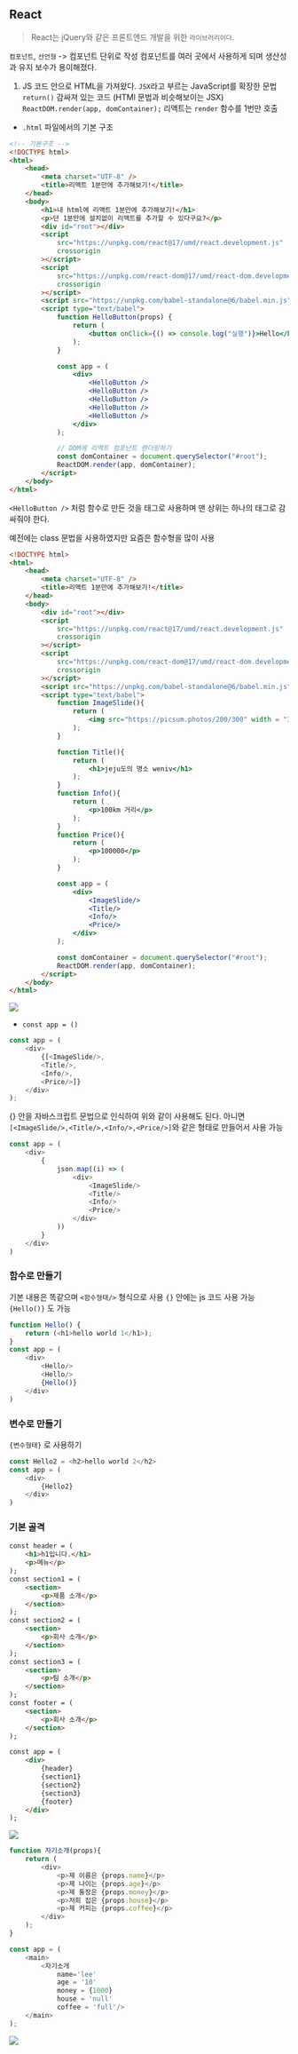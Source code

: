 ## React
>React는 jQuery와 같은 프론트엔드 개발을 위한 `라이브러리이다`.

`컴포넌트`, `선언형` -> 컴포넌트 단위로 작성
컴포넌트를 여러 곳에서 사용하게 되며 생산성과 유지 보수가 용이해졌다.

1. JS 코드 안으로 HTML을 가져왔다.
`JSX`라고 부르는 JavaScript를 확장한 문법
`return()` 감싸져 있는 코드 (HTMl 문법과 비슷해보이는 JSX)
`ReactDOM.render(app, domContainer);`
리액트는 `render` 함수를 1번만 호출


- `.html` 파일에서의 기본 구조
~~~html
<!-- 기본구조 -->
<!DOCTYPE html>
<html>
    <head>
        <meta charset="UTF-8" />
        <title>리액트 1분만에 추가해보기!</title>
    </head>
    <body>
        <h1>내 html에 리액트 1분만에 추가해보기!</h1>
        <p>단 1분만에 설치없이 리액트를 추가할 수 있다구요?</p>
        <div id="root"></div>
        <script
            src="https://unpkg.com/react@17/umd/react.development.js"
            crossorigin
        ></script>
        <script
            src="https://unpkg.com/react-dom@17/umd/react-dom.development.js"
            crossorigin
        ></script>
        <script src="https://unpkg.com/babel-standalone@6/babel.min.js"></script>
        <script type="text/babel">
            function HelloButton(props) {
                return (
                    <button onClick={() => console.log("실행")}>Hello</button>
                );
            }

            const app = (
                <div>
                    <HelloButton />
                    <HelloButton />
                    <HelloButton />
                    <HelloButton />
                    <HelloButton />
                </div>
            );

            // DOM에 리액트 컴포넌트 랜더링하기
            const domContainer = document.querySelector("#root");
            ReactDOM.render(app, domContainer);
        </script>
    </body>
</html>
~~~
`<HelloButton />` 처럼 함수로 만든 것을 태그로 사용하며 맨 상위는 하나의 태그로 감싸줘야 한다.

예전에는 class 문법을 사용하였지만 요즘은 함수형을 많이 사용

~~~html
<!DOCTYPE html>
<html>
    <head>
        <meta charset="UTF-8" />
        <title>리액트 1분만에 추가해보기!</title>
    </head>
    <body>
        <div id="root"></div>
        <script
            src="https://unpkg.com/react@17/umd/react.development.js"
            crossorigin
        ></script>
        <script
            src="https://unpkg.com/react-dom@17/umd/react-dom.development.js"
            crossorigin
        ></script>
        <script src="https://unpkg.com/babel-standalone@6/babel.min.js"></script>
        <script type="text/babel">
            function ImageSlide(){
                return (
                    <img src="https://picsum.photos/200/300" width = "300px" height="300px"/>
                );
            }

            function Title(){
                return (
                    <h1>jeju도의 명소 weniv</h1>
                );
            }
            function Info(){
                return (
                    <p>100km 거리</p>
                );
            }
            function Price(){
                return (
                    <p>100000</p>
                );
            }

            const app = (
                <div>
                    <ImageSlide/>
                    <Title/>
                    <Info/>
                    <Price/>
                </div>
            );

            const domContainer = document.querySelector("#root");
            ReactDOM.render(app, domContainer);
        </script>
    </body>
</html>
~~~

![](https://velog.velcdn.com/images/yoon91/post/1530faf3-6191-494f-a2fb-90193097c301/image.png)

- `const app = ()`
~~~js
const app = (
    <div>
        {[<ImageSlide/>,
        <Title/>,
        <Info/>,
        <Price/>]}
    </div>
);
~~~
{} 안을 자바스크립트 문법으로 인식하여 위와 같이 사용해도 된다.
아니면 `[<ImageSlide/>,<Title/>,<Info/>,<Price/>]`와 같은 형태로 만들어서 사용 가능
~~~js
const app = (
	<div>
  		{
        	json.map((i) => (
				<div>
                    <ImageSlide/>
                    <Title/>
                    <Info/>
                    <Price/>
                </div>
			))
        }
  	</div>
)
~~~

### 함수로 만들기
기본 내용은 똑같으며 `<함수형태/>` 형식으로 사용
`{}` 안에는 js 코드 사용 가능
`{Hello()}` 도 가능

~~~js
function Hello() {
	return (<h1>hello world 1</h1>);
}
const app = (
	<div>
  		<Hello/>
    	<Hello/>
  		{Hello()}
  	</div>
)
~~~

### 변수로 만들기
`{변수형태}` 로 사용하기

~~~js
const Hello2 = <h2>hello world 2</h2>
const app = (
	<div>
  		{Hello2}
  	</div>
)
~~~

### 기본 골격
~~~html
const header = (
	<h1>h1입니다.</h1>
	<p>메뉴</p>
);
const section1 = (
    <section>
        <p>제품 소개</p>
    </section>
);
const section2 = (
    <section>
        <p>회사 소개</p>
    </section>
);
const section3 = (
    <section>
        <p>팀 소개</p>
    </section>
);
const footer = (
    <section>
        <p>회사 소개</p>
    </section>
);

const app = (
    <div>
        {header}
        {section1}
        {section2}
        {section3}
        {footer}
    </div>
);
~~~

![](https://velog.velcdn.com/images/yoon91/post/9a513503-0cc3-47af-89d9-7b69999a6c17/image.png)

~~~js
function 자기소개(props){
	return (
    	<div>
      		<p>제 이름은 {props.name}</p>
            <p>제 나이는 {props.age}</p>
            <p>제 통장은 {props.money}</p>
            <p>저희 집은 {props.house}</p>
            <p>제 커피는 {props.coffee}</p>
      	</div>
    );
}

const app = (
	<main>
  		<자기소개 
            name='lee' 
            age = '10' 
            money = {1000}
            house = 'null'
            coffee = 'full'/>
  	</main>
);
~~~
![](https://velog.velcdn.com/images/yoon91/post/afbbc7f0-64f0-479e-a53c-91bdd3d7ddbf/image.png)
